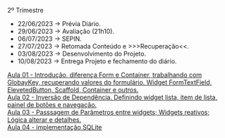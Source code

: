 2º Trimestre
- 22/06/2023 → Prévia Diário. 
- 29/06/2023 → Avaliação (21h10).
- 06/07/2023 → SEPIN.
- 27/07/2023 → Retomada Conteúdo e >>>Recuperação<<.
- 03/08/2023 → Desenvolvimento do Projeto.
- 10/08/2023 → Entrega Projeto e fechamento do diário.


[Aula 01 - Introdução, diferença Form e Container, trabalhando com GlobayKey, recuperando valores do formulário. Widget FormTextField, ElevetedButton, Scaffold, Container e outros.](https://github.com/heliokamakawa/-engenharia-de-software-2023-DDM/tree/main/2%C2%BA%20trimestre/01%20aula)<br>
[Aula 02 - Inversão de Dependência. Definindo widget lista, item de lista, painel de botões e navegação.](https://github.com/heliokamakawa/-engenharia-de-software-2023-DDM/tree/main/2%C2%BA%20trimestre/02%20aula)<br>
[Aula 03 - Passsagem de Parâmetros entre widgets; Widgets reativos; Lógica alterar e detalhes.](https://github.com/heliokamakawa/-engenharia-de-software-2023-DDM/tree/main/2%C2%BA%20trimestre/03%20aula)<br>
[Aula 04 - implementação SQLite](https://github.com/heliokamakawa/-engenharia-de-software-2023-DDM/tree/main/2%C2%BA%20trimestre/04%20aula)<br>
